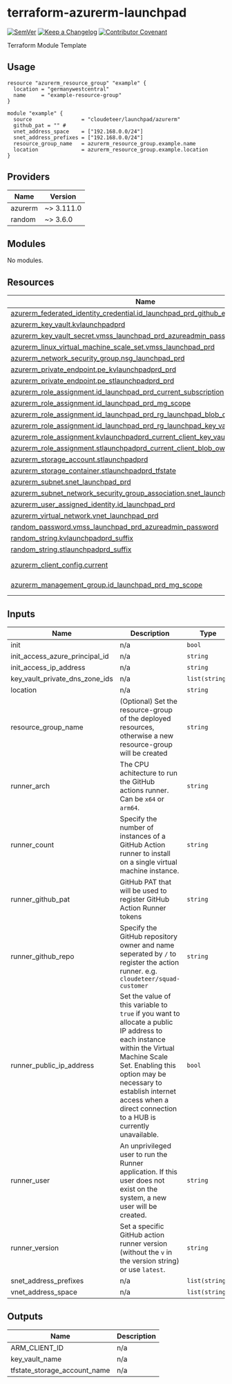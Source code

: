 # terraform-azurerm-launchpad

[![SemVer](https://img.shields.io/badge/SemVer-2.0.0-blue.svg)](CHANGELOG.md)
[![Keep a Changelog](https://img.shields.io/badge/changelog-Keep%20a%20Changelog%20v1.0.0-%23E05735)](CHANGELOG.md)
[![Contributor Covenant](https://img.shields.io/badge/Contributor%20Covenant-2.1-4baaaa.svg)](.github/CONTRIBUTION.md)

Terraform Module Template

<!-- BEGIN_TF_DOCS -->
## Usage

```hcl
resource "azurerm_resource_group" "example" {
  location = "germanywestcentral"
  name     = "example-resource-group"
}

module "example" {
  source                = "cloudeteer/launchpad/azurerm"
  github_pat = "" #
  vnet_address_space    = ["192.168.0.0/24"]
  snet_address_prefixes = ["192.168.0.0/24"]
  resource_group_name   = azurerm_resource_group.example.name
  location              = azurerm_resource_group.example.location
}
```

## Providers

| Name | Version |
|------|---------|
| azurerm | ~> 3.111.0 |
| random | ~> 3.6.0 |

## Modules

No modules.

## Resources

| Name | Type |
|------|------|
| [azurerm_federated_identity_credential.id_launchpad_prd_github_env](https://registry.terraform.io/providers/hashicorp/azurerm/latest/docs/resources/federated_identity_credential) | resource |
| [azurerm_key_vault.kvlaunchpadprd](https://registry.terraform.io/providers/hashicorp/azurerm/latest/docs/resources/key_vault) | resource |
| [azurerm_key_vault_secret.vmss_launchpad_prd_azureadmin_password](https://registry.terraform.io/providers/hashicorp/azurerm/latest/docs/resources/key_vault_secret) | resource |
| [azurerm_linux_virtual_machine_scale_set.vmss_launchpad_prd](https://registry.terraform.io/providers/hashicorp/azurerm/latest/docs/resources/linux_virtual_machine_scale_set) | resource |
| [azurerm_network_security_group.nsg_launchpad_prd](https://registry.terraform.io/providers/hashicorp/azurerm/latest/docs/resources/network_security_group) | resource |
| [azurerm_private_endpoint.pe_kvlaunchpadprd_prd](https://registry.terraform.io/providers/hashicorp/azurerm/latest/docs/resources/private_endpoint) | resource |
| [azurerm_private_endpoint.pe_stlaunchpadprd_prd](https://registry.terraform.io/providers/hashicorp/azurerm/latest/docs/resources/private_endpoint) | resource |
| [azurerm_role_assignment.id_launchpad_prd_current_subscription](https://registry.terraform.io/providers/hashicorp/azurerm/latest/docs/resources/role_assignment) | resource |
| [azurerm_role_assignment.id_launchpad_prd_mg_scope](https://registry.terraform.io/providers/hashicorp/azurerm/latest/docs/resources/role_assignment) | resource |
| [azurerm_role_assignment.id_launchpad_prd_rg_launchpad_blob_owner](https://registry.terraform.io/providers/hashicorp/azurerm/latest/docs/resources/role_assignment) | resource |
| [azurerm_role_assignment.id_launchpad_prd_rg_launchpad_key_vault_administrator](https://registry.terraform.io/providers/hashicorp/azurerm/latest/docs/resources/role_assignment) | resource |
| [azurerm_role_assignment.kvlaunchpadprd_current_client_key_vault_administrator](https://registry.terraform.io/providers/hashicorp/azurerm/latest/docs/resources/role_assignment) | resource |
| [azurerm_role_assignment.stlaunchpadprd_current_client_blob_owner](https://registry.terraform.io/providers/hashicorp/azurerm/latest/docs/resources/role_assignment) | resource |
| [azurerm_storage_account.stlaunchpadprd](https://registry.terraform.io/providers/hashicorp/azurerm/latest/docs/resources/storage_account) | resource |
| [azurerm_storage_container.stlaunchpadprd_tfstate](https://registry.terraform.io/providers/hashicorp/azurerm/latest/docs/resources/storage_container) | resource |
| [azurerm_subnet.snet_launchpad_prd](https://registry.terraform.io/providers/hashicorp/azurerm/latest/docs/resources/subnet) | resource |
| [azurerm_subnet_network_security_group_association.snet_launchpad_prd](https://registry.terraform.io/providers/hashicorp/azurerm/latest/docs/resources/subnet_network_security_group_association) | resource |
| [azurerm_user_assigned_identity.id_launchpad_prd](https://registry.terraform.io/providers/hashicorp/azurerm/latest/docs/resources/user_assigned_identity) | resource |
| [azurerm_virtual_network.vnet_launchpad_prd](https://registry.terraform.io/providers/hashicorp/azurerm/latest/docs/resources/virtual_network) | resource |
| [random_password.vmss_launchpad_prd_azureadmin_password](https://registry.terraform.io/providers/hashicorp/random/latest/docs/resources/password) | resource |
| [random_string.kvlaunchpadprd_suffix](https://registry.terraform.io/providers/hashicorp/random/latest/docs/resources/string) | resource |
| [random_string.stlaunchpadprd_suffix](https://registry.terraform.io/providers/hashicorp/random/latest/docs/resources/string) | resource |
| [azurerm_client_config.current](https://registry.terraform.io/providers/hashicorp/azurerm/latest/docs/data-sources/client_config) | data source |
| [azurerm_management_group.id_launchpad_prd_mg_scope](https://registry.terraform.io/providers/hashicorp/azurerm/latest/docs/data-sources/management_group) | data source |

## Inputs

| Name | Description | Type | Default | Required |
|------|-------------|------|---------|:--------:|
| init | n/a | `bool` | `false` | no |
| init\_access\_azure\_principal\_id | n/a | `string` | `null` | no |
| init\_access\_ip\_address | n/a | `string` | `null` | no |
| key\_vault\_private\_dns\_zone\_ids | n/a | `list(string)` | `[]` | no |
| location | n/a | `string` | n/a | yes |
| resource\_group\_name | (Optional) Set the resource-group of the deployed resources, otherwise a new resource-group will be created | `string` | `null` | no |
| runner\_arch | The CPU achitecture to run the GitHub actions runner. Can be `x64` or `arm64`. | `string` | `"arm64"` | no |
| runner\_count | Specify the number of instances of a GitHub Action runner to install on a single virtual machine instance. | `string` | `"5"` | no |
| runner\_github\_pat | GitHub PAT that will be used to register GitHub Action Runner tokens | `string` | n/a | yes |
| runner\_github\_repo | Specify the GitHub repository owner and name seperated by `/` to register the action runner. e.g. `cloudeteer/squad-customer` | `string` | n/a | yes |
| runner\_public\_ip\_address | Set the value of this variable to `true` if you want to allocate a public IP address to each instance within the Virtual Machine Scale Set. Enabling this option may be necessary to establish internet access when a direct connection to a HUB is currently unavailable. | `bool` | `false` | no |
| runner\_user | An unprivileged user to run the Runner application. If this user does not exist on the system, a new user will be created. | `string` | `"actions-runner"` | no |
| runner\_version | Set a specific GitHub action runner version (without the `v` in the version string) or use `latest`. | `string` | `"latest"` | no |
| snet\_address\_prefixes | n/a | `list(string)` | n/a | yes |
| vnet\_address\_space | n/a | `list(string)` | n/a | yes |

## Outputs

| Name | Description |
|------|-------------|
| ARM\_CLIENT\_ID | n/a |
| key\_vault\_name | n/a |
| tfstate\_storage\_account\_name | n/a |
<!-- END_TF_DOCS -->